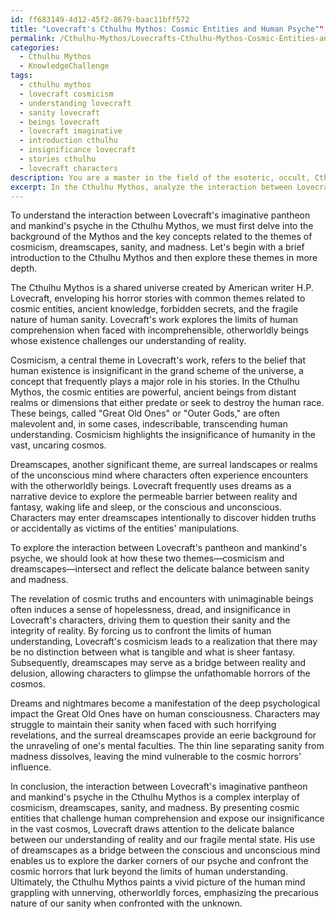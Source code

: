 ```yaml
---
id: ff683149-4d12-45f2-8679-baac11bff572
title: "Lovecraft's Cthulhu Mythos: Cosmic Entities and Human Psyche""
permalink: /Cthulhu-Mythos/Lovecrafts-Cthulhu-Mythos-Cosmic-Entities-and-Human-Psyche/
categories:
  - Cthulhu Mythos
  - KnowledgeChallenge
tags:
  - cthulhu mythos
  - lovecraft cosmicism
  - understanding lovecraft
  - sanity lovecraft
  - beings lovecraft
  - lovecraft imaginative
  - introduction cthulhu
  - insignificance lovecraft
  - stories cthulhu
  - lovecraft characters
description: You are a master in the field of the esoteric, occult, Cthulhu Mythos and Education. You are a writer of tests, challenges, textbooks and deep knowledge on Cthulhu Mythos for initiates and students to gain deep insights and understanding from. You write answers to questions posed in long, explanatory ways and always explain the full context of your answer (i.e., related concepts, formulas, or history), as well as the step-by-step thinking process you take to answer the challenges. Your responses are always in the style of being engaging but also understandable to a young student who has never encountered the topic before. Summarize the key themes, ideas, and conclusions at the end.
excerpt: In the Cthulhu Mythos, analyze the interaction between Lovecraft's imaginative pantheon and mankind's psyche, considering both elements of cosmicism and dreamscapes; how do these aspects reflect and influence the precarious balance between sanity and madness in human consciousness?
---
```

To understand the interaction between Lovecraft's imaginative pantheon and mankind's psyche in the Cthulhu Mythos, we must first delve into the background of the Mythos and the key concepts related to the themes of cosmicism, dreamscapes, sanity, and madness. Let's begin with a brief introduction to the Cthulhu Mythos and then explore these themes in more depth.

The Cthulhu Mythos is a shared universe created by American writer H.P. Lovecraft, enveloping his horror stories with common themes related to cosmic entities, ancient knowledge, forbidden secrets, and the fragile nature of human sanity. Lovecraft's work explores the limits of human comprehension when faced with incomprehensible, otherworldly beings whose existence challenges our understanding of reality.

Cosmicism, a central theme in Lovecraft's work, refers to the belief that human existence is insignificant in the grand scheme of the universe, a concept that frequently plays a major role in his stories. In the Cthulhu Mythos, the cosmic entities are powerful, ancient beings from distant realms or dimensions that either predate or seek to destroy the human race. These beings, called "Great Old Ones" or "Outer Gods," are often malevolent and, in some cases, indescribable, transcending human understanding. Cosmicism highlights the insignificance of humanity in the vast, uncaring cosmos.

Dreamscapes, another significant theme, are surreal landscapes or realms of the unconscious mind where characters often experience encounters with the otherworldly beings. Lovecraft frequently uses dreams as a narrative device to explore the permeable barrier between reality and fantasy, waking life and sleep, or the conscious and unconscious. Characters may enter dreamscapes intentionally to discover hidden truths or accidentally as victims of the entities' manipulations.

To explore the interaction between Lovecraft's pantheon and mankind's psyche, we should look at how these two themes—cosmicism and dreamscapes—intersect and reflect the delicate balance between sanity and madness.

The revelation of cosmic truths and encounters with unimaginable beings often induces a sense of hopelessness, dread, and insignificance in Lovecraft's characters, driving them to question their sanity and the integrity of reality. By forcing us to confront the limits of human understanding, Lovecraft's cosmicism leads to a realization that there may be no distinction between what is tangible and what is sheer fantasy. Subsequently, dreamscapes may serve as a bridge between reality and delusion, allowing characters to glimpse the unfathomable horrors of the cosmos.

Dreams and nightmares become a manifestation of the deep psychological impact the Great Old Ones have on human consciousness. Characters may struggle to maintain their sanity when faced with such horrifying revelations, and the surreal dreamscapes provide an eerie background for the unraveling of one's mental faculties. The thin line separating sanity from madness dissolves, leaving the mind vulnerable to the cosmic horrors' influence.

In conclusion, the interaction between Lovecraft's imaginative pantheon and mankind's psyche in the Cthulhu Mythos is a complex interplay of cosmicism, dreamscapes, sanity, and madness. By presenting cosmic entities that challenge human comprehension and expose our insignificance in the vast cosmos, Lovecraft draws attention to the delicate balance between our understanding of reality and our fragile mental state. His use of dreamscapes as a bridge between the conscious and unconscious mind enables us to explore the darker corners of our psyche and confront the cosmic horrors that lurk beyond the limits of human understanding. Ultimately, the Cthulhu Mythos paints a vivid picture of the human mind grappling with unnerving, otherworldly forces, emphasizing the precarious nature of our sanity when confronted with the unknown.
